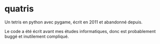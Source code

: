 quatris
=======

Un tetris en python avec pygame, écrit en 2011 et abandonné depuis.

Le code a été écrit avant mes études informatiques, donc est probablement
buggé et inutilement compliqué.
